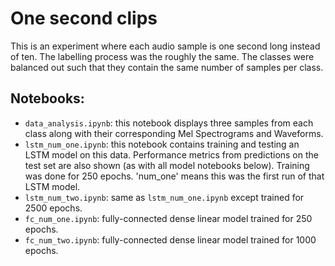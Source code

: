 # One second clips

This is an experiment where each audio sample is one second long instead of ten. The labelling process was the roughly the same. The classes were balanced out such that they contain the same number of samples per class. 

## Notebooks:

- `data_analysis.ipynb`: this notebook displays three samples from each class along with their corresponding Mel Spectrograms and Waveforms. 
- `lstm_num_one.ipynb`: this notebook contains training and testing an LSTM model on this data. Performance metrics from predictions on the test set are also shown (as with all model notebooks below). Training was done for 250 epochs. 'num_one' means this was the first run of that LSTM model. 
- `lstm_num_two.ipynb`: same as `lstm_num_one.ipynb` except trained for 2500 epochs. 
- `fc_num_one.ipynb`: fully-connected dense linear model trained for 250 epochs. 
- `fc_num_two.ipynb`: fully-connected dense linear model trained for 1000 epochs.
